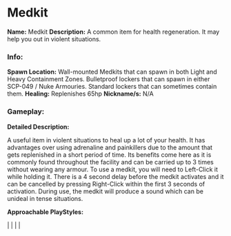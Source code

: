 # Medkit

**Name:** Medkit
**Description:** A common item for health regeneration. It may help you out in violent situations.

### Info:

**Spawn Location:** Wall-mounted Medkits that can spawn in both Light and Heavy Containment Zones. Bulletproof lockers that can spawn in either SCP-049 / Nuke Armouries. Standard lockers that can sometimes contain them.
**Healing:** Replenishes 65hp
**Nickname/s:** N/A

### Gameplay:

**Detailed Description:**

A useful item in violent situations to heal up a lot of your health. It has advantages over using adrenaline and painkillers due to the amount that gets replenished in a short period of time. Its benefits come here as it is commonly found throughout the facility and can be carried up to 3 times without wearing any armour.
To use a medkit, you will need to Left-Click it while holding it. There is a 4 second delay before the medkit activates and it can be cancelled by pressing Right-Click within the first 3 seconds of activation. During use, the medkit will produce a sound which can be unideal in tense situations.

**Approachable PlayStyles:**

|
|
|
|